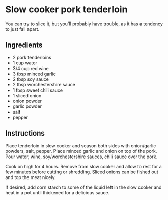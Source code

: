 # Slow cooker pork tenderloin

You can try to slice it, but you'll probably have trouble, as it has a tendency to just fall apart.

## Ingredients

* 2 pork tenderloins
* 1 cup water
* 3/4 cup red wine
* 3 tbsp minced garlic
* 2 tbsp soy sauce
* 2 tbsp worchestershire sauce
* 1 tbsp sweet chili sauce
* 1 sliced onion
* onion powder
* garlic powder
* salt
* pepper

## Instructions

Place tenderloin in slow cooker and season both sides with onion/garlic powders, salt, pepper. Place minced garlic and onion on top of the pork. Pour water, wine, soy/worchestershire sauces, chili sauce over the pork.

Cook on high for 4 hours. Remove from slow cooker and allow to rest for a few minutes before cutting or shredding. Sliced onions can be fished out and top the meat nicely.

If desired, add corn starch to some of the liquid left in the slow cooker and heat in a pot until thickened for a delicious sauce.